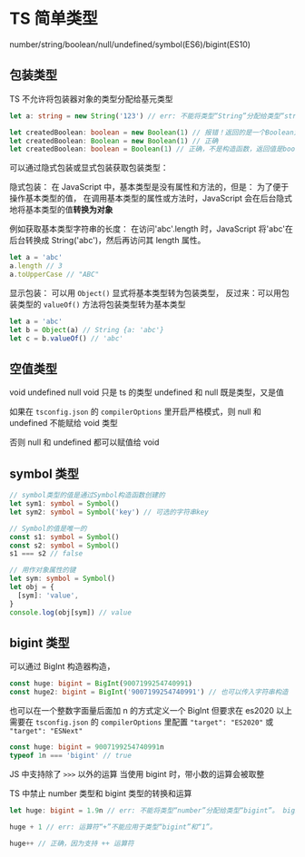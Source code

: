 # TS 简单类型

number/string/boolean/null/undefined/symbol(ES6)/bigint(ES10)

## 包装类型

TS 不允许将包装器对象的类型分配给基元类型

```ts
let a: string = new String('123') // err: 不能将类型“String”分配给类型“string”

let createdBoolean: boolean = new Boolean(1) // 报错！返回的是一个Boolean对象
let createdBoolean: Boolean = new Boolean(1) // 正确
let createdBoolean: boolean = Boolean(1) // 正确，不是构造函数，返回值是boolean类型
```

可以通过隐式包装或显式包装获取包装类型：

隐式包装：
在 JavaScript 中，基本类型是没有属性和方法的，但是：
为了便于操作基本类型的值，
在调用基本类型的属性或方法时，JavaScript 会在后台隐式地将基本类型的值**转换为对象**

例如获取基本类型字符串的长度：
在访问'abc'.length 时，JavaScript 将'abc'在后台转换成 String('abc')，然后再访问其 length 属性。

```js
let a = 'abc'
a.length // 3
a.toUpperCase // "ABC"
```

显示包装：
可以用 `Object()` 显式将基本类型转为包装类型，
反过来：可以用包装类型的 `valueOf()` 方法将包装类型转为基本类型

```js
let a = 'abc'
let b = Object(a) // String {a: 'abc'}
let c = b.valueOf() // 'abc'
```

## 空值类型

void undefined null
void 只是 ts 的类型
undefined 和 null 既是类型，又是值

如果在 `tsconfig.json` 的 `compilerOptions` 里开启严格模式，则 null 和 undefined 不能赋给 void 类型

否则 null 和 undefined 都可以赋值给 void

## symbol 类型

```ts
// symbol类型的值是通过Symbol构造函数创建的
let sym1: symbol = Symbol()
let sym2: symbol = Symbol('key') // 可选的字符串key

// Symbol的值是唯一的
const s1: symbol = Symbol()
const s2: symbol = Symbol()
s1 === s2 // false

// 用作对象属性的键
let sym: symbol = Symbol()
let obj = {
  [sym]: 'value',
}
console.log(obj[sym]) // value
```

## bigint 类型

可以通过 BigInt 构造器构造，

```ts
const huge: bigint = BigInt(9007199254740991)
const huge2: bigint = BigInt('9007199254740991') // 也可以传入字符串构造
```

也可以在一个整数字面量后面加 n 的方式定义一个 BigInt
但要求在 es2020 以上
需要在 `tsconfig.json` 的 `compilerOptions` 里配置 `"target": "ES2020"` 或 `"target": "ESNext"`

```ts
const huge: bigint = 9007199254740991n
typeof 1n === 'bigint' // true
```

JS 中支持除了 `>>>` 以外的运算
当使用 bigint 时，带小数的运算会被取整

TS 中禁止 number 类型和 bigint 类型的转换和运算

```ts
let huge: bigint = 1.9n // err: 不能将类型“number”分配给类型“bigint”。 bigint 文本必须是整数。

huge + 1 // err: 运算符“+”不能应用于类型“bigint”和“1”。

huge++ // 正确，因为支持 ++ 运算符
```
